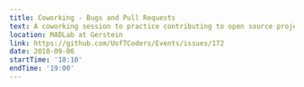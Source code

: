 ```yaml
---
title: Coworking - Bugs and Pull Requests
text: A coworking session to practice contributing to open source projects 
location: MADLab at Gerstein
link: https://github.com/UofTCoders/Events/issues/172
date: 2018-09-06
startTime: '18:10'
endTime: '19:00'
---
```

